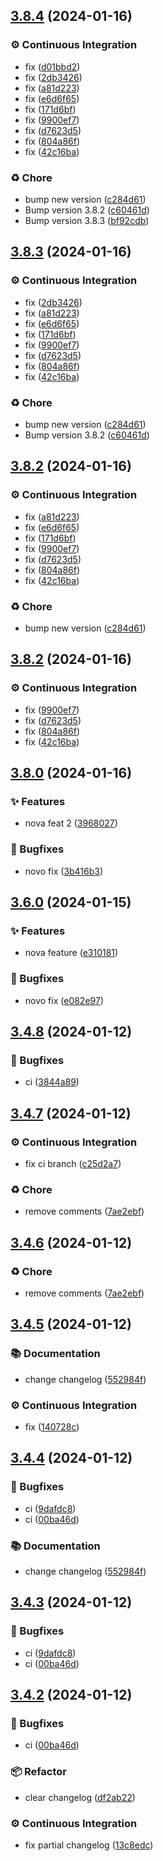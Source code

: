 ## [3.8.4](https://github.com/seitin/release-code/compare/3.8.1...3.8.4) (2024-01-16)


### ⚙️ Continuous Integration

* fix ([d01bbd2](https://github.com/seitin/release-code/commit/d01bbd262d8a1e602fd3753b3f9c5ee4a35a694c))
* fix ([2db3426](https://github.com/seitin/release-code/commit/2db342685d3fe4e5ec5925acf6e1e2c90c5288f7))
* fix ([a81d223](https://github.com/seitin/release-code/commit/a81d223ebc75549889de19a35f5d65285d990866))
* fix ([e6d6f65](https://github.com/seitin/release-code/commit/e6d6f6552b3eb9fd6bffd038dbd65d93fbb0d384))
* fix ([171d6bf](https://github.com/seitin/release-code/commit/171d6bfc0765e3143b245b194dbbcdb98939883f))
* fix ([9900ef7](https://github.com/seitin/release-code/commit/9900ef7b7652d03813f04577447ed36d5d911b01))
* fix ([d7623d5](https://github.com/seitin/release-code/commit/d7623d505f51f59c1a6043adf2c11fcb093a02eb))
* fix ([804a86f](https://github.com/seitin/release-code/commit/804a86fc5ecce58f248bc8a5e95390e5af200735))
* fix ([42c16ba](https://github.com/seitin/release-code/commit/42c16bad4a0996b72f25c2a852ff0d4ed16bc522))


### ♻️ Chore

* bump new version ([c284d61](https://github.com/seitin/release-code/commit/c284d613c044e4437afbb23b07d56bf311953a18))
* Bump version 3.8.2 ([c60461d](https://github.com/seitin/release-code/commit/c60461d07983fecf8a153f5b3ae3557f197d27f4))
* Bump version 3.8.3 ([bf92cdb](https://github.com/seitin/release-code/commit/bf92cdb6f9b40c1110fa1950f96fce7128e0c56c))
## [3.8.3](https://github.com/seitin/release-code/compare/3.8.1...3.8.3) (2024-01-16)


### ⚙️ Continuous Integration

* fix ([2db3426](https://github.com/seitin/release-code/commit/2db342685d3fe4e5ec5925acf6e1e2c90c5288f7))
* fix ([a81d223](https://github.com/seitin/release-code/commit/a81d223ebc75549889de19a35f5d65285d990866))
* fix ([e6d6f65](https://github.com/seitin/release-code/commit/e6d6f6552b3eb9fd6bffd038dbd65d93fbb0d384))
* fix ([171d6bf](https://github.com/seitin/release-code/commit/171d6bfc0765e3143b245b194dbbcdb98939883f))
* fix ([9900ef7](https://github.com/seitin/release-code/commit/9900ef7b7652d03813f04577447ed36d5d911b01))
* fix ([d7623d5](https://github.com/seitin/release-code/commit/d7623d505f51f59c1a6043adf2c11fcb093a02eb))
* fix ([804a86f](https://github.com/seitin/release-code/commit/804a86fc5ecce58f248bc8a5e95390e5af200735))
* fix ([42c16ba](https://github.com/seitin/release-code/commit/42c16bad4a0996b72f25c2a852ff0d4ed16bc522))


### ♻️ Chore

* bump new version ([c284d61](https://github.com/seitin/release-code/commit/c284d613c044e4437afbb23b07d56bf311953a18))
* Bump version 3.8.2 ([c60461d](https://github.com/seitin/release-code/commit/c60461d07983fecf8a153f5b3ae3557f197d27f4))
## [3.8.2](https://github.com/seitin/release-code/compare/3.8.1...3.8.2) (2024-01-16)


### ⚙️ Continuous Integration

* fix ([a81d223](https://github.com/seitin/release-code/commit/a81d223ebc75549889de19a35f5d65285d990866))
* fix ([e6d6f65](https://github.com/seitin/release-code/commit/e6d6f6552b3eb9fd6bffd038dbd65d93fbb0d384))
* fix ([171d6bf](https://github.com/seitin/release-code/commit/171d6bfc0765e3143b245b194dbbcdb98939883f))
* fix ([9900ef7](https://github.com/seitin/release-code/commit/9900ef7b7652d03813f04577447ed36d5d911b01))
* fix ([d7623d5](https://github.com/seitin/release-code/commit/d7623d505f51f59c1a6043adf2c11fcb093a02eb))
* fix ([804a86f](https://github.com/seitin/release-code/commit/804a86fc5ecce58f248bc8a5e95390e5af200735))
* fix ([42c16ba](https://github.com/seitin/release-code/commit/42c16bad4a0996b72f25c2a852ff0d4ed16bc522))


### ♻️ Chore

* bump new version ([c284d61](https://github.com/seitin/release-code/commit/c284d613c044e4437afbb23b07d56bf311953a18))
## [3.8.2](https://github.com/seitin/release-code/compare/3.8.1...3.8.2) (2024-01-16)


### ⚙️ Continuous Integration

* fix ([9900ef7](https://github.com/seitin/release-code/commit/9900ef7b7652d03813f04577447ed36d5d911b01))
* fix ([d7623d5](https://github.com/seitin/release-code/commit/d7623d505f51f59c1a6043adf2c11fcb093a02eb))
* fix ([804a86f](https://github.com/seitin/release-code/commit/804a86fc5ecce58f248bc8a5e95390e5af200735))
* fix ([42c16ba](https://github.com/seitin/release-code/commit/42c16bad4a0996b72f25c2a852ff0d4ed16bc522))
## [3.8.0](https://github.com/seitin/release-code/compare/3.7.0...3.8.0) (2024-01-16)


### ✨ Features

* nova feat 2 ([3968027](https://github.com/seitin/release-code/commit/39680275627a134c8dfc07a27366a289ac5b3f47))


### 🐛 Bugfixes

* novo fix ([3b416b3](https://github.com/seitin/release-code/commit/3b416b3a1ce85ab842febd873ce6017542a43a18))
## [3.6.0](https://github.com/seitin/release-code/compare/3.5.0...3.6.0) (2024-01-15)


### ✨ Features

* nova feature ([e310181](https://github.com/seitin/release-code/commit/e310181a56d6a52ab765825a11e17b9e601ea00e))


### 🐛 Bugfixes

* novo fix ([e082e97](https://github.com/seitin/release-code/commit/e082e97fc74ec6e69538be62ebed086785a8d692))
## [3.4.8](https://github.com/seitin/release-code/compare/3.4.7...3.4.8) (2024-01-12)


### 🐛 Bugfixes

* ci ([3844a89](https://github.com/seitin/release-code/commit/3844a89befbb9f4e1c1547029c9e6ac65ce2529a))
## [3.4.7](https://github.com/seitin/release-code/compare/3.4.6...3.4.7) (2024-01-12)


### ⚙️ Continuous Integration

* fix ci branch ([c25d2a7](https://github.com/seitin/release-code/commit/c25d2a7eeae9e75b0189787e1255bcdca3200639))


### ♻️ Chore

* remove comments ([7ae2ebf](https://github.com/seitin/release-code/commit/7ae2ebfaed1b485e577362db60d2005edfe7cd83))
## [3.4.6](https://github.com/seitin/release-code/compare/3.4.5...3.4.6) (2024-01-12)


### ♻️ Chore

* remove comments ([7ae2ebf](https://github.com/seitin/release-code/commit/7ae2ebfaed1b485e577362db60d2005edfe7cd83))
## [3.4.5](https://github.com/seitin/release-code/compare/3.4.4...3.4.5) (2024-01-12)


### 📚 Documentation

* change changelog ([552984f](https://github.com/seitin/release-code/commit/552984f34e9f5df11f28e9b2b0f5078a30ebb10c))


### ⚙️ Continuous Integration

* fix ([140728c](https://github.com/seitin/release-code/commit/140728c1ed6c967e565d4466e5d29717f0275d3b))
## [3.4.4](https://github.com/seitin/release-code/compare/3.4.2...3.4.4) (2024-01-12)


### 🐛 Bugfixes

* ci ([9dafdc8](https://github.com/seitin/release-code/commit/9dafdc88726cb05ee359063dda36e1831b938d5d))
* ci ([00ba46d](https://github.com/seitin/release-code/commit/00ba46d758c25d5191485fcfbb3c33537209b209))


### 📚 Documentation

* change changelog ([552984f](https://github.com/seitin/release-code/commit/552984f34e9f5df11f28e9b2b0f5078a30ebb10c))
## [3.4.3](https://github.com/seitin/release-code/compare/3.4.2...3.4.3) (2024-01-12)


### 🐛 Bugfixes

* ci ([9dafdc8](https://github.com/seitin/release-code/commit/9dafdc88726cb05ee359063dda36e1831b938d5d))
* ci ([00ba46d](https://github.com/seitin/release-code/commit/00ba46d758c25d5191485fcfbb3c33537209b209))

## [3.4.2](https://github.com/seitin/release-code/compare/3.4.1...3.4.2) (2024-01-12)


### 🐛 Bugfixes

* ci ([00ba46d](https://github.com/seitin/release-code/commit/00ba46d758c25d5191485fcfbb3c33537209b209))


### 📦 Refactor

* clear changelog ([df2ab22](https://github.com/seitin/release-code/commit/df2ab22a33cc54e23c2d5d23b69874efa973f740))


### ⚙️ Continuous Integration

* fix partial changelog ([13c8edc](https://github.com/seitin/release-code/commit/13c8edc7e0ab3fbe47672fde54afce07c438b5a1))
